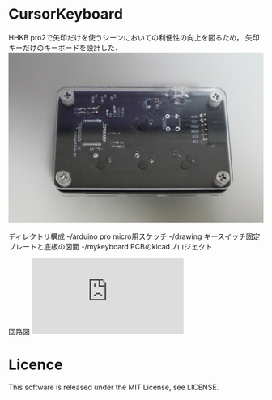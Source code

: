 # CursorKeyboard
HHKB pro2で矢印だけを使うシーンにおいての利便性の向上を図るため，
矢印キーだけのキーボードを設計した．
![kb0](https://github.com/conys/CursorKeyboard/blob/image/images/kb0.JPG)

ディレクトリ構成
-/arduino  pro micro用スケッチ
-/drawing  キースイッチ固定プレートと底板の図面
-/mykeyboard  PCBのkicadプロジェクト

回路図
![schema](https://github.com/conys/CursorKeyboard/blob/image/images/schematic.pdf)

# Licence
This software is released under the MIT License, see LICENSE.
